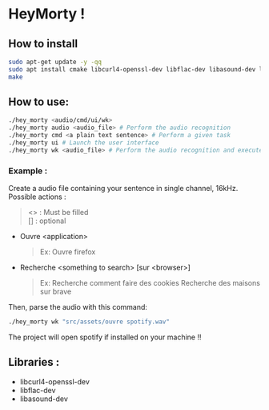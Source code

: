 # HeyMorty !

## How to install

```sh
sudo apt-get update -y -qq
sudo apt install cmake libcurl4-openssl-dev libflac-dev libasound-dev libgtk-3-dev libjson-c-dev libpng-dev libfftw3-dev
make
```

## How to use:

```sh
./hey_morty <audio/cmd/ui/wk>
./hey_morty audio <audio_file> # Perform the audio recognition
./hey_morty cmd <a plain text sentence> # Perform a given task
./hey_morty ui # Launch the user interface
./hey_morty wk <audio_file> # Perform the audio recognition and execute the command in the audio
```

### Example :
Create a audio file containing your sentence in single channel, 16kHz.
Possible actions : 
> \<\> : Must be filled  
> \[\] : optional
- Ouvre \<application\>
  > Ex: Ouvre firefox
- Recherche \<something to search\> \[sur \<browser\>\]
  > Ex: Recherche comment faire des cookies
  >     Recherche des maisons sur brave

Then, parse the audio with this command: 
```sh
./hey_morty wk "src/assets/ouvre spotify.wav"
```
The project will open spotify if installed on your machine !!

## Libraries :

- libcurl4-openssl-dev
- libflac-dev
- libasound-dev
